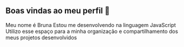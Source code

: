 ## Boas vindas ao meu perfil 💙

Meu nome é Bruna
Estou me desenvolvendo na linguagem JavaScript
Utilizo esse espaço para a minha organização e compartilhamento dos meus projetos desenvolvidos

